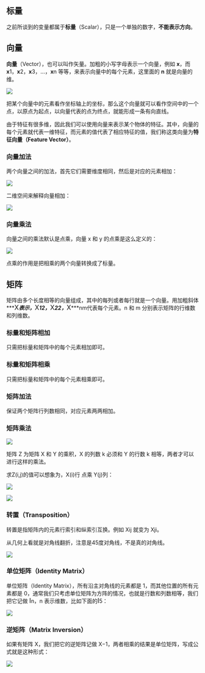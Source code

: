 ## 标量

之前所谈到的变量都属于**标量**（Scalar），只是一个单独的数字，**不能表示方向**。

## 向量

**向量**（Vector），也可以叫作矢量。加粗的小写字母表示一个向量，例如 **x**，而 **x**1，**x**2，**x**3，…，**x**n 等等，来表示向量中的每个元素，这里面的 **n** 就是向量的维。

![](basic/vector-math.webp)

把某个向量中的元素看作坐标轴上的坐标，那么这个向量就可以看作空间中的一个点，以原点为起点，以向量代表的点为终点，就能形成一条有向直线。

由于特征有很多维，因此我们可以使用向量来表示某个物体的特征。其中，向量的每个元素就代表一维特征，而元素的值代表了相应特征的值，我们称这类向量为**特征向量（Feature Vector）**。

### 向量加法

两个向量之间的加法，首先它们需要维度相同，然后是对应的元素相加：

![](basic/vector-plus.webp)

二维空间来解释向量相加：

![](basic/vector-plus-geo.webp)

### 向量乘法

向量之间的乘法默认是点乘，向量 x 和 y 的点乘是这么定义的：

![](basic/vector-plus-multiply.webp)

点乘的作用是把相乘的两个向量转换成了标量。

## 矩阵

矩阵由多个长度相等的向量组成，其中的每列或者每行就是一个向量。用加粗斜体***<big>X</big>***表示，***<big>X</big>***12，***<big>X</big>***22，***<big>X</big>***nm代表每个元素。n 和 m 分别表示矩阵的行维数和列维数。

### 标量和矩阵相加

只需把标量和矩阵中的每个元素相加即可。

### 标量和矩阵相乘

只需把标量和矩阵中的每个元素相乘即可。

### 矩阵加法

保证两个矩阵行列数相同，对应元素两两相加。

### 矩阵乘法

![](basic/matrix-multiply.webp)

矩阵 Z 为矩阵 X 和 Y 的乘积，X 的列数 k 必须和 Y 的行数 k 相等，两者才可以进行这样的乘法。

求Z(i,j)的值可以想象为，X(i)行 点乘 Y(j)列：

![](basic/matrix-multiply-2.webp)

![](basic/matrix-multiply-3.png)

### 转置（Transposition）

转置是指矩阵内的元素行索引和纵索引互换。例如 Xij 就变为 Xji。

从几何上看就是对角线翻折，注意是45度对角线，不是真的对角线。

![](basic/matrix-tranpose.webp)



### 单位矩阵（Identity Matrix）

单位矩阵（Identity Matrix），所有沿主对角线的元素都是 1，而其他位置的所有元素都是 0，通常我们只考虑单位矩阵为方阵的情况，也就是行数和列数相等，我们把它记做 <big>I</big>n，n 表示维数，比如下面的<big>I</big>5：

![](basic/id-matrix.webp)

### 逆矩阵（Matrix Inversion）

如果有矩阵 X，我们把它的逆矩阵记做 X−1，两者相乘的结果是单位矩阵，写成公式就是这种形式：

![](basic/matrix-inversion.webp)

